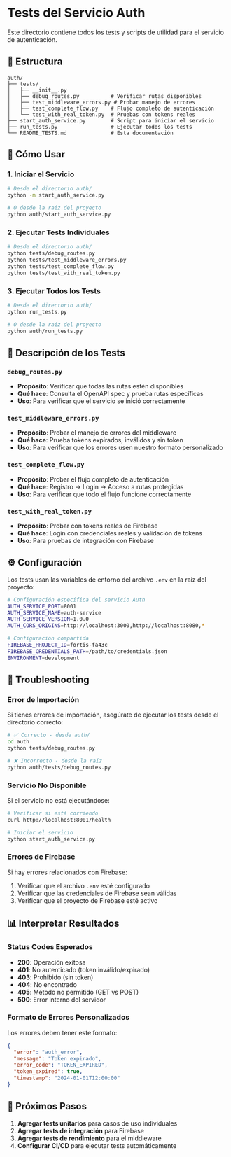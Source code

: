 # Tests del Servicio Auth

Este directorio contiene todos los tests y scripts de utilidad para el servicio de autenticación.

## 📁 Estructura

```
auth/
├── tests/
│   ├── __init__.py
│   ├── debug_routes.py          # Verificar rutas disponibles
│   ├── test_middleware_errors.py # Probar manejo de errores
│   ├── test_complete_flow.py    # Flujo completo de autenticación
│   └── test_with_real_token.py  # Pruebas con tokens reales
├── start_auth_service.py        # Script para iniciar el servicio
├── run_tests.py                 # Ejecutar todos los tests
└── README_TESTS.md              # Esta documentación
```

## 🚀 Cómo Usar

### 1. Iniciar el Servicio

```bash
# Desde el directorio auth/
python -m start_auth_service.py

# O desde la raíz del proyecto
python auth/start_auth_service.py
```

### 2. Ejecutar Tests Individuales

```bash
# Desde el directorio auth/
python tests/debug_routes.py
python tests/test_middleware_errors.py
python tests/test_complete_flow.py
python tests/test_with_real_token.py
```

### 3. Ejecutar Todos los Tests

```bash
# Desde el directorio auth/
python run_tests.py

# O desde la raíz del proyecto
python auth/run_tests.py
```

## 🧪 Descripción de los Tests

### `debug_routes.py`
- **Propósito**: Verificar que todas las rutas estén disponibles
- **Qué hace**: Consulta el OpenAPI spec y prueba rutas específicas
- **Uso**: Para verificar que el servicio se inició correctamente

### `test_middleware_errors.py`
- **Propósito**: Probar el manejo de errores del middleware
- **Qué hace**: Prueba tokens expirados, inválidos y sin token
- **Uso**: Para verificar que los errores usen nuestro formato personalizado

### `test_complete_flow.py`
- **Propósito**: Probar el flujo completo de autenticación
- **Qué hace**: Registro → Login → Acceso a rutas protegidas
- **Uso**: Para verificar que todo el flujo funcione correctamente

### `test_with_real_token.py`
- **Propósito**: Probar con tokens reales de Firebase
- **Qué hace**: Login con credenciales reales y validación de tokens
- **Uso**: Para pruebas de integración con Firebase

## ⚙️ Configuración

Los tests usan las variables de entorno del archivo `.env` en la raíz del proyecto:

```bash
# Configuración específica del servicio Auth
AUTH_SERVICE_PORT=8001
AUTH_SERVICE_NAME=auth-service
AUTH_SERVICE_VERSION=1.0.0
AUTH_CORS_ORIGINS=http://localhost:3000,http://localhost:8080,*

# Configuración compartida
FIREBASE_PROJECT_ID=fortis-fa43c
FIREBASE_CREDENTIALS_PATH=/path/to/credentials.json
ENVIRONMENT=development
```

## 🔧 Troubleshooting

### Error de Importación
Si tienes errores de importación, asegúrate de ejecutar los tests desde el directorio correcto:

```bash
# ✅ Correcto - desde auth/
cd auth
python tests/debug_routes.py

# ❌ Incorrecto - desde la raíz
python auth/tests/debug_routes.py
```

### Servicio No Disponible
Si el servicio no está ejecutándose:

```bash
# Verificar si está corriendo
curl http://localhost:8001/health

# Iniciar el servicio
python start_auth_service.py
```

### Errores de Firebase
Si hay errores relacionados con Firebase:

1. Verificar que el archivo `.env` esté configurado
2. Verificar que las credenciales de Firebase sean válidas
3. Verificar que el proyecto de Firebase esté activo

## 📊 Interpretar Resultados

### Status Codes Esperados
- **200**: Operación exitosa
- **401**: No autenticado (token inválido/expirado)
- **403**: Prohibido (sin token)
- **404**: No encontrado
- **405**: Método no permitido (GET vs POST)
- **500**: Error interno del servidor

### Formato de Errores Personalizados
Los errores deben tener este formato:

```json
{
  "error": "auth_error",
  "message": "Token expirado",
  "error_code": "TOKEN_EXPIRED",
  "token_expired": true,
  "timestamp": "2024-01-01T12:00:00"
}
```

## 🎯 Próximos Pasos

1. **Agregar tests unitarios** para casos de uso individuales
2. **Agregar tests de integración** para Firebase
3. **Agregar tests de rendimiento** para el middleware
4. **Configurar CI/CD** para ejecutar tests automáticamente 